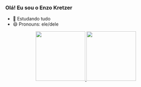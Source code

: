 ### Olá! Eu sou o Enzo Kretzer

- 🌱 Estudando tudo
- 😄 Pronouns: ele/dele

<div align="center">
  <a href="https://github.com/Rezterk">
  <img height="155em" src="https://github-readme-stats.vercel.app/api?username=Rezterk&show_icons=true&theme=dark&include_all_commits=true&count_private=true"/>
  <img height="155em" src="https://github-readme-stats.vercel.app/api/top-langs/?username=Rezterk&layout=compact&langs_count=7&theme=dark"/>
</div>

